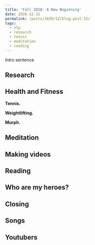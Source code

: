 ```yaml
---
title: 'Fall 2020: A New Beginning'
date: 2020-12-31
permalink: /posts/2020/12/blog-post-15/
tags:
  - nlp
  - research
  - tennis
  - meditation
  - reading
---
```


Intro sentence

Research
------



Health and Fitness
------

**Tennis.** 

**Weightlifting.** 

**Murph.** 

Meditation
------


Making videos
------

Reading
------

Who are my heroes?
------


Closing
------



Songs
------


Youtubers
------

